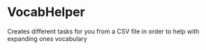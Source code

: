 # VocabHelper
Creates different tasks for you from a CSV file in order to help with expanding ones vocabulary
